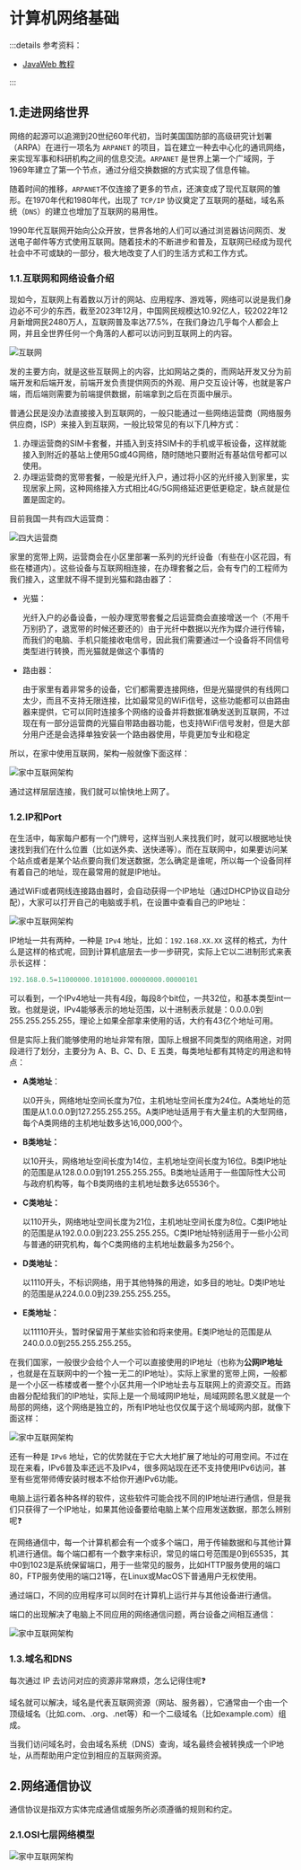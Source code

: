 # 计算机网络基础

:::details 参考资料：

- [JavaWeb 教程](https://www.bilibili.com/video/BV1CL4y1i7qR/)

:::

## 1.走进网络世界

网络的起源可以追溯到20世纪60年代初，当时美国国防部的高级研究计划署（ARPA）在进行一项名为 `ARPANET`
的项目，旨在建立一种去中心化的通讯网络，来实现军事和科研机构之间的信息交流。`ARPANET`
是世界上第一个广域网，于1969年建立了第一个节点，通过分组交换数据的方式实现了信息传输。

随着时间的推移，`ARPANET`不仅连接了更多的节点，还演变成了现代互联网的雏形。在1970年代和1980年代，出现了 `TCP/IP`
协议奠定了互联网的基础，域名系统（`DNS`）的建立也增加了互联网的易用性。

1990年代互联网开始向公众开放，世界各地的人们可以通过浏览器访问网页、发送电子邮件等方式使用互联网。随着技术的不断进步和普及，互联网已经成为现代社会中不可或缺的一部分，极大地改变了人们的生活方式和工作方式。

### 1.1.互联网和网络设备介绍

现如今，互联网上有着数以万计的网站、应用程序、游戏等，网络可以说是我们身边必不可少的东西，截至2023年12月，中国网民规模达10.92亿人，较2022年12月新增网民2480万人，互联网普及率达77.5%，在我们身边几乎每个人都会上网，并且全世界任何一个角落的人都可以访问到互联网上的内容。

<img src="https://oss.itbaima.cn/internal/markdown/2024/07/11/F6hLfJICTbXxYBs.png" alt="互联网" style="display: block;margin: 0 auto;zoom: 100%">

发的主要方向，就是这些互联网上的内容，比如网站之类的，而网站开发又分为前端开发和后端开发，前端开发负责提供网页的外观、用户交互设计等，也就是客户端，而后端则需要为前端提供数据，前端拿到之后在页面中展示。

普通公民是没办法直接接入到互联网的，一般只能通过一些网络运营商（网络服务供应商，ISP）来接入到互联网，一般比较常见的有以下几种方式：

1. 办理运营商的SIM卡套餐，并插入到支持SIM卡的手机或平板设备，这样就能接入到附近的基站上使用5G或4G网络，随时随地只要附近有基站信号都可以使用。
2. 办理运营商的宽带套餐，一般是光纤入户，通过将小区的光纤接入到家里，实现居家上网，这种网络接入方式相比4G/5G网络延迟更低更稳定，缺点就是位置是固定的。

目前我国一共有四大运营商：

<img src="https://oss.itbaima.cn/internal/markdown/2024/07/11/qO8lr7MexmdVDYw.png" alt="四大运营商" style="display: block;margin: 0 auto;zoom: 100%">

家里的宽带上网，运营商会在小区里部署一系列的光纤设备（有些在小区花园，有些在楼道内）。这些设备与互联网相连接，在办理套餐之后，会有专门的工程师为我们接入，这里就不得不提到光猫和路由器了：

* 光猫：

  光纤入户的必备设备，一般办理宽带套餐之后运营商会直接增送一个（不用千万别扔了，退宽带的时候还要还的）由于光纤中数据以光作为媒介进行传输，而我们的电脑、手机只能接收电信号，因此我们需要通过一个设备将不同信号类型进行转换，而光猫就是做这个事情的

* 路由器：

  由于家里有着非常多的设备，它们都需要连接网络，但是光猫提供的有线网口太少，而且不支持无限连接，比如最常见的WiFi信号，这些功能都可以由路由器来提供，它可以同时连接多个网络的设备并将数据准确发送到互联网，不过现在有一部分运营商的光猫自带路由器功能，也支持WiFi信号发射，但是大部分用户还是会选择单独安装一个路由器使用，毕竟更加专业和稳定

所以，在家中使用互联网，架构一般就像下面这样：

<img src="https://oss.itbaima.cn/internal/markdown/2024/07/11/6OUnHuIGXwRezdq.png" alt="家中互联网架构" style="display: block;margin: 0 auto;zoom: 100%">

通过这样层层连接，我们就可以愉快地上网了。

### 1.2.IP和Port

在生活中，每家每户都有一个门牌号，这样当别人来找我们时，就可以根据地址快速找到我们在什么位置（比如送外卖、送快递等）。而在互联网中，如果要访问某个站点或者是某个站点要向我们发送数据，怎么确定是谁呢，所以每一个设备同样有着自己的地址，现在最常用的就是IP地址。

通过WiFi或者网线连接路由器时，会自动获得一个IP地址（通过DHCP协议自动分配），大家可以打开自己的电脑或手机，在设置中查看自己的IP地址：

<img src="https://oss.itbaima.cn/internal/markdown/2024/07/11/ne7kRDSiu38GAbz.png" alt="家中互联网架构" style="display: block;margin: 0 auto;zoom: 100%">

IP地址一共有两种，一种是 `IPv4` 地址，比如：`192.168.XX.XX` 这样的格式，为什么是这样的格式呢，回到计算机底层去一步一步研究，实际上它以二进制形式来表示长这样：

````java
192.168.0.5=11000000.10101000.00000000.00000101
````

可以看到，一个IPv4地址一共有4段，每段8个bit位，一共32位，和基本类型int一致。也就是说，IPv4能够表示的地址范围，以十进制表示就是：0.0.0.0到255.255.255.255，理论上如果全部拿来使用的话，大约有43亿个地址可用。

但是实际上我们能够使用的地址非常有限，国际上根据不同类型的网络用途，对网段进行了划分，主要分为 A、‌B、‌C、‌D、‌E
五类，‌每类地址都有其特定的用途和特点：

* **A类地址**：‌

  以0开头，‌网络地址空间长度为7位，‌主机地址空间长度为24位。‌A类地址的范围是从1.0.0.0到127.255.255.255。‌A类IP地址适用于有大量主机的大型网络，‌每个A类网络的主机地址数多达16,000,000个。‌

* **B类地址：**

  以10开头，‌网络地址空间长度为14位，‌主机地址空间长度为16位。‌B类IP地址的范围是从128.0.0.0到191.255.255.255。‌B类地址适用于一些国际性大公司与政府机构等，‌每个B类网络的主机地址数多达65536个。‌

* **C类地址：**

  ‌以110开头，‌网络地址空间长度为21位，‌主机地址空间长度为8位。‌C类IP地址的范围是从192.0.0.0到223.255.255.255。‌C类IP地址特别适用于一些小公司与普通的研究机构，‌每个C类网络的主机地址数最多为256个。‌

* **D类地址：**

  ‌以1110开头，‌不标识网络，‌用于其他特殊的用途，‌如多目的地址。‌D类IP地址的范围是从224.0.0.0到239.255.255.255。‌

* **E类地址：**

  ‌以11110开头，‌暂时保留用于某些实验和将来使用。‌E类IP地址的范围是从240.0.0.0到255.255.255.255。‌

在我们国家，一般很少会给个人一个可以直接使用的IP地址（也称为**公网IP地址**
，也就是在互联网中的一个独一无二的IP地址）。实际上家里的宽带上网，一般都是一个小区一栋楼或者一整个小区共用一个IP地址去与互联网上的资源交互。而路由器分配给我们的IP地址，实际上是一个局域网IP地址，局域网顾名思义就是一个局部的网络，这个网络是独立的，所有IP地址也仅仅属于这个局域网内部，就像下面这样：

<img src="https://oss.itbaima.cn/internal/markdown/2024/07/11/KkJvu9rqtULFiTE.png" alt="家中互联网架构" style="display: block;margin: 0 auto;zoom: 100%">

还有一种是 `IPv6` 地址，它的优势就在于它大大地扩展了地址的可用空间。不过在现在来看，IPv6普及率还远不及IPv4，很多网站现在还不支持使用IPv6访问，甚至有些宽带师傅安装时根本不给你开通IPv6功能。

电脑上运行着各种各样的软件，这些软件可能会找不同的IP地址进行通信，但是我们只获得了一个IP地址，如果其他设备要给电脑上某个应用发送数据，那怎么辨别呢❓

在网络通信中，每一个计算机都会有一个或多个端口，用于传输数据和与其他计算机进行通信。每个端口都有一个数字来标识，常见的端口号范围是0到65535，其中0到1023是系统保留端口，用于一些常见的服务，比如HTTP服务使用的端口80，FTP服务使用的端口21等，在Linux或MacOS下普通用户无权使用。

通过端口，不同的应用程序可以同时在计算机上运行并与其他设备进行通信。

端口的出现解决了电脑上不同应用的网络通信问题，两台设备之间相互通信：

<img src="https://oss.itbaima.cn/internal/markdown/2024/07/12/9iT81gtDCGLcdEQ.png" alt="家中互联网架构" style="display: block;margin: 0 auto;zoom: 100%">

### 1.3.域名和DNS

每次通过 IP 去访问对应的资源非常麻烦，怎么记得住呢❓

域名就可以解决，域名是代表互联网资源（网站、服务器），它通常由一个由一个顶级域名（比如.com、.org、.net等）和一个二级域名（比如example.com）组成。

当我们访问域名时，会由域名系统（DNS）查询，域名最终会被转换成一个IP地址，从而帮助用户定位到相应的互联网资源。

## 2.网络通信协议

通信协议是指双方实体完成通信或服务所必须遵循的规则和约定。

### 2.1.OSI七层网络模型

<img src="https://oss.itbaima.cn/internal/markdown/2024/07/12/9iT81gtDCGLcdEQ.png" alt="家中互联网架构" style="display: block;margin: 0 auto;zoom: 100%">
